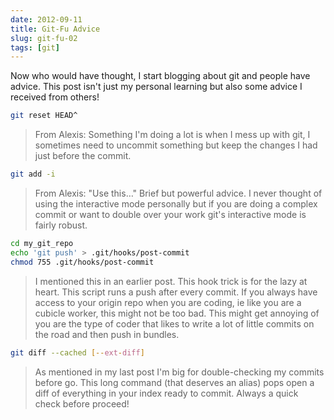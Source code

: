 ```yaml
---
date: 2012-09-11
title: Git-Fu Advice
slug: git-fu-02
tags: [git]
---
```


Now who would have thought, I start blogging about git and people have advice. This post isn't just my personal learning but also some advice I received from others!

```bash
git reset HEAD^
```

> From Alexis: Something I'm doing a lot is when I mess up with git, I sometimes need to uncommit something but keep the changes I had just before the commit.

```bash
git add -i
```

> From Alexis: "Use this…" Brief but powerful advice. I never thought of using the interactive mode personally but if you are doing a complex commit or want to double over your work git's interactive mode is fairly robust.

```bash
cd my_git_repo
echo 'git push' > .git/hooks/post-commit
chmod 755 .git/hooks/post-commit
```

> I mentioned this in an earlier post. This hook trick is for the lazy at heart. This script runs a push after every commit. If you always have access to your origin repo when you are coding, ie like you are a cubicle worker, this might not be too bad. This might get annoying of you are the type of coder that likes to write a lot of little commits on the road and then push in bundles.

```bash
git diff --cached [--ext-diff]
```

> As mentioned in my last post I'm big for double-checking my commits before go. This long command (that deserves an alias) pops open a diff of everything in your index ready to commit. Always a quick check before proceed!
